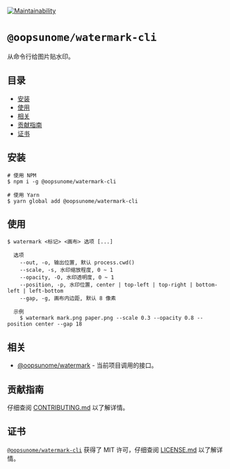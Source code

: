 [![Maintainability](https://api.codeclimate.com/v1/badges/006b4b12feb004d15164/maintainability)](https://codeclimate.com/github/iTonyYo/watermark-cli/maintainability)

# `@oopsunome/watermark-cli`

从命令行给图片贴水印。

## 目录
- [安装](#安装)
- [使用](#使用)
- [相关](#相关)
- [贡献指南](#贡献指南)
- [证书](#证书)

## 安装

```shell
# 使用 NPM
$ npm i -g @oopsunome/watermark-cli

# 使用 Yarn
$ yarn global add @oopsunome/watermark-cli
```

## 使用

```
$ watermark <标记> <画布> 选项 [...]

  选项
    --out, -o, 输出位置, 默认 process.cwd()
    --scale, -s, 水印缩放程度, 0 ~ 1
    --opacity, -O, 水印透明度, 0 ~ 1
    --position, -p, 水印位置, center | top-left | top-right | bottom-left | left-bottom
    --gap, -g, 画布内边距, 默认 8 像素

  示例
    $ watermark mark.png paper.png --scale 0.3 --opacity 0.8 --position center --gap 18
```

## 相关
- [@oopsunome/watermark][@oopsunome/watermark] - 当前项目调用的接口。

## 贡献指南

仔细查阅 [CONTRIBUTING.md][贡献指南] 以了解详情。

## 证书

[`@oopsunome/watermark-cli`][@oopsunome/watermark-cli] 获得了 MIT 许可，仔细查阅 [LICENSE.md][证书] 以了解详情。



[贡献指南]: https://github.com/iTonyYo/watermark-cli/blob/master/CONTRIBUTING.md
[证书]: https://github.com/iTonyYo/watermark-cli/blob/master/LICENSE.md
[Node]: https://nodejs.org/
[@oopsunome/watermark-cli]: https://github.com/iTonyYo/watermark-cli
[@oopsunome/watermark]: https://github.com/iTonyYo/watermark
